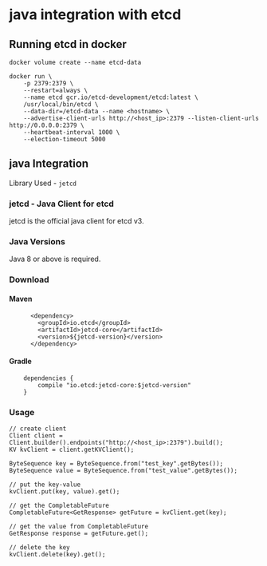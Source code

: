 # java integration with etcd

## Running etcd in docker

```
docker volume create --name etcd-data

docker run \
    -p 2379:2379 \
    --restart=always \
    --name etcd gcr.io/etcd-development/etcd:latest \
    /usr/local/bin/etcd \
    --data-dir=/etcd-data --name <hostname> \
    --advertise-client-urls http://<host_ip>:2379 --listen-client-urls http://0.0.0.0:2379 \
    --heartbeat-interval 1000 \
    --election-timeout 5000
```
## java Integration
Library Used - ``jetcd``

### jetcd - Java Client for etcd
jetcd is the official java client for etcd v3.

### Java Versions
  Java 8 or above is required.

### Download
  #### Maven
```
      <dependency>
        <groupId>io.etcd</groupId>
        <artifactId>jetcd-core</artifactId>
        <version>${jetcd-version}</version>
      </dependency>
```
  #### Gradle
```
    dependencies {
        compile "io.etcd:jetcd-core:$jetcd-version"
    }
```
### Usage
```
// create client
Client client = Client.builder().endpoints("http://<host_ip>:2379").build();
KV kvClient = client.getKVClient();

ByteSequence key = ByteSequence.from("test_key".getBytes());
ByteSequence value = ByteSequence.from("test_value".getBytes());

// put the key-value
kvClient.put(key, value).get();

// get the CompletableFuture
CompletableFuture<GetResponse> getFuture = kvClient.get(key);

// get the value from CompletableFuture
GetResponse response = getFuture.get();

// delete the key
kvClient.delete(key).get();
```
